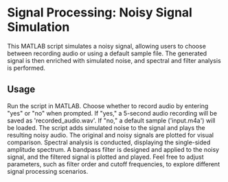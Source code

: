 # Signal Processing: Noisy Signal Simulation
This MATLAB script simulates a noisy signal, allowing users to choose between recording audio or using a default sample file. The generated signal is then enriched with simulated noise, and spectral and filter analysis is performed.

## Usage
Run the script in MATLAB.
Choose whether to record audio by entering "yes" or "no" when prompted.
If "yes," a 5-second audio recording will be saved as 'recorded_audio.wav'.
If "no," a default sample ('input.m4a') will be loaded.
The script adds simulated noise to the signal and plays the resulting noisy audio.
The original and noisy signals are plotted for visual comparison.
Spectral analysis is conducted, displaying the single-sided amplitude spectrum.
A bandpass filter is designed and applied to the noisy signal, and the filtered signal is plotted and played.
Feel free to adjust parameters, such as filter order and cutoff frequencies, to explore different signal processing scenarios.

